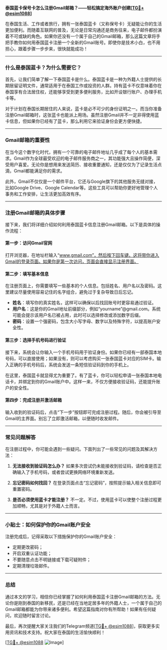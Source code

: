 **泰国蓝卡保号卡怎么注册Gmail邮箱？——轻松搞定海外账户创建[[TG💪+ @esim1088](https://t.me/s/esim1088)]**

在泰国生活、工作或者旅行，拥有一张泰国蓝卡（又称保号卡）无疑能让你的生活更加便利。而随着互联网的普及，无论是日常沟通还是商务往来，电子邮件都扮演着不可或缺的角色。如果你还没有一个属于自己的Gmail邮箱，那么这篇文章将手把手教你如何用泰国蓝卡注册一个全新的Gmail账号。即使你是技术小白，也不用担心，跟着步骤一步步来，很快就能成功！

---

### 什么是泰国蓝卡？为什么需要它？

首先，让我们简单了解一下泰国蓝卡是什么。泰国蓝卡是一种为外籍人士提供的长期居留证明文件，通常适用于在泰国工作或投资的人群。持有蓝卡不仅意味着你在泰国享有合法居住权，还能够享受到更多便利服务，比如开设银行账户、办理手机卡等。

对于计划在泰国长期居住的人来说，蓝卡是必不可少的身份证明之一。而当你准备注册Gmail邮箱时，这张蓝卡也能派上用场。虽然注册Gmail并不一定非得使用蓝卡信息，但如果你已经有了蓝卡，那么利用它来验证身份会更方便快捷。

---

### Gmail邮箱的重要性

在当今这个数字化时代，拥有一个可靠的电子邮件地址几乎成了每个人的基本需求。Gmail作为全球最受欢迎的电子邮件服务商之一，其功能强大且操作简便，深受用户喜爱。无论你是想用来发送简历、接收重要通知，还是仅仅为了记录生活点滴，Gmail都能满足你的需求。

此外，Gmail不仅仅是一个邮件平台，它还与Google旗下的其他服务无缝对接，比如Google Drive、Google Calendar等。这些工具可以帮助你更好地管理个人事务和工作安排，让生活更加高效有序。

---

### 注册Gmail邮箱的具体步骤

接下来，我们将详细介绍如何利用泰国蓝卡信息注册Gmail邮箱。以下是具体的操作流程：

#### 第一步：访问Gmail官网

打开浏览器，在地址栏输入“www.gmail.com”，然后按下回车键。这将带你进入Gmail的登录页面。如果你是第一次访问，页面会直接显示注册界面。

#### 第二步：填写基本信息

在注册页面上，你需要填写一些基本的个人信息。包括姓名、用户名以及密码。这里建议尽量使用容易记住的名字组合，避免过于复杂导致日后忘记。

- **姓名**：填写你的真实姓名，这样可以确保以后找回账号时更容易通过验证。
- **用户名**：这是你的Gmail地址前缀部分，例如“yourname”@gmail.com。系统可能会提示该用户名已被占用，此时可以选择修改或添加数字后缀。
- **密码**：设置一个强密码，包含大小写字母、数字以及特殊字符，以提高账户安全性。

#### 第三步：选择手机号码进行验证

接下来，系统会让你输入一个手机号码用于验证身份。如果你已经有一部泰国本地号码，可以直接使用；如果没有，则可以考虑购买一张泰国蓝卡对应的SIM卡。输入正确的手机号码后，系统会发送一条短信验证码到你的手机上。

在这里，泰国蓝卡就显得尤为重要了。有了蓝卡，你可以轻松申请一张泰国本地电话卡，并绑定到你的Gmail账户中。这样一来，不仅方便接收验证码，还能提升账户的安全性。

#### 第四步：完成注册并激活邮箱

输入收到的验证码后，点击“下一步”按钮即可完成注册过程。随后，你会被引导至Gmail的主界面。别忘了立即激活邮箱，以便随时收发邮件。

---

### 常见问题解答

在注册过程中，你可能会遇到一些疑问。下面列出了一些常见的问题及其解决方法：

1. **无法接收到验证码怎么办？**
   如果多次尝试仍未能接收到验证码，请检查是否正确输入了手机号码，或者尝试更换网络环境重新发送。

2. **忘记密码如何找回？**
   在登录页面点击“忘记密码”，按照提示输入相关信息即可重置密码。

3. **是否必须使用蓝卡才能注册？**
   不一定。不过，使用蓝卡可以使整个注册过程更加顺畅，尤其是对于外籍人士而言。

---

### 小贴士：如何保护你的Gmail账户安全

注册完成后，记得采取以下措施保护你的Gmail账户安全：
- 定期更改密码；
- 开启双重认证功能；
- 不要随意点击不明链接或下载可疑附件；
- 定期清理垃圾邮件。

---

### 总结

通过本文的学习，相信你已经掌握了如何利用泰国蓝卡注册Gmail邮箱的方法。无论你是刚到泰国的新移民，还是已经在当地定居多年的外籍人士，一个属于自己的Gmail邮箱都能为你带来诸多便利。希望这篇指南对你有所帮助！如果有任何疑问，欢迎随时留言讨论。

最后，再次提醒大家关注我们的Telegram频道[[TG💪+ @esim1088](https://t.me/s/esim1088)]，获取更多实用资讯和技术支持。祝大家在泰国的生活愉快顺利！

[[TG💪+ @esim1088](https://t.me/s/esim1088) ![Image](https://i.postimg.cc/4NQfJmqS/Snipaste-2025-05-13-00-14-12.png)]